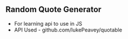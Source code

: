 ## Random Quote Generator

- For learning api to use in JS
- API Used - github.com/lukePeavey/quotable
